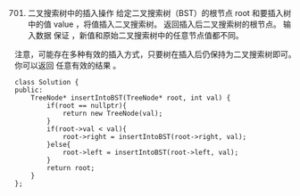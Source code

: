 701. 二叉搜索树中的插入操作
给定二叉搜索树（BST）的根节点 root 和要插入树中的值 value ，将值插入二叉搜索树。 返回插入后二叉搜索树的根节点。 输入数据 保证 ，新值和原始二叉搜索树中的任意节点值都不同。

注意，可能存在多种有效的插入方式，只要树在插入后仍保持为二叉搜索树即可。 你可以返回 任意有效的结果 。


	class Solution {
	public:
	    TreeNode* insertIntoBST(TreeNode* root, int val) {
	        if(root == nullptr){
	            return new TreeNode(val);
	        }
	        if(root->val < val){
	            root->right = insertIntoBST(root->right, val);
	        }else{
	            root->left = insertIntoBST(root->left, val);
	        }
	        return root;
	    }
	};